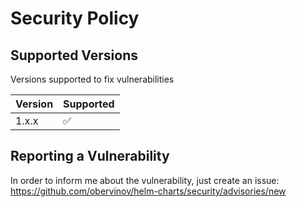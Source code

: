 # Security Policy

## Supported Versions

Versions supported to fix vulnerabilities

| Version | Supported          |
| ------- | ------------------ |
| 1.x.x   | :white_check_mark: |

## Reporting a Vulnerability

In order to inform me about the vulnerability, just create an issue: https://github.com/obervinov/helm-charts/security/advisories/new
